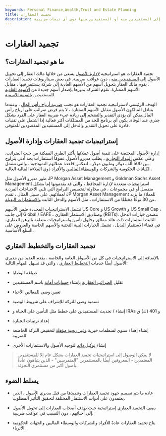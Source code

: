 ```yaml
---
keywords: Personal Finance,Wealth,Trust and Estate Planning
title: تجميد العقارات
description: تجميد العقارات هو استراتيجية لإدارة الأصول حيث يهدف مالك العقار إلى تحويل الأصول إلى المستفيدين منه أو المستفيدين منها دون أي تبعات ضريبية.
---
```


# تجميد العقارات
## ما هو تجميد العقارات؟

تجميد العقارات هو استراتيجية [لإدارة الأصول](/assetmanagement) يسعى من خلالها مالك العقار إلى تحويل الأصول إلى [المستفيدين منه](/beneficiary) ، دون عواقب ضريبية. في بعض سيناريوهات تجميد العقارات ، يقوم مالك العقار بتحويل أسهم من الأسهم العادية إلى شركة يستثمر فيها ، مقابل الأسهم الممتازة. تقوم الشركة بدورها بإصدار أسهم جديدة من [الأسهم العادية](/commonstock) للمستفيدين [بالقيمة الاسمية](/nominalvalue).

الهدف الرئيسي لاستراتيجية تجميد العقارات هو تجنب [ضريبة أرباح رأس المال](/capital_gains_tax) ، وعندما يتبادل المالكون الأصول مقابل الأسهم الممتازة ، لا يتم فرض ضرائب على أرباح رأس المال.يمكن أن يؤدي التقدير والتضخم إلى زيادة عبء ضريبة العقار على الفرد بشكل جذري عند الوفاة. يكون أي برنامج للحد من الممتلكات أكثر فعالية إذا اشتمل على تقنيات قادرة على تحويل التقدير والدخل إلى المستفيدين المقصودين للمتوفى.

## إستراتيجيات تجميد العقارات وإدارة الأصول

[إدارة الأصول](/assetmanagement) المختصة على تنمية أصول عملائها بأكثر الطرق الممكنة من حيث الضرائب. وعلى عكس [البنوك التجارية](/commercialbank) ، يطلب مديرو الأصول عمومًا استثمارات بحد أدنى يتراوح بين 500 ألف دولار ومليون دولار ، لتعكس قاعدة عملائهم النموذجية ، والتي تشمل الكيانات الحكومية والشركات [والوسطاء الماليين](/financialintermediary) والأفراد ذوي الملاءة المالية العالية.

طور مديرو الأصول مثل JP Morgan Asset Management و Goldman Sachs Asset Management استراتيجيات متعددة لإدارة المحافظ ، والتي قد يقدمونها إما بشكل منفصل أو في مجموعات ، في محاولة لتخصيص البرامج التي تلبي الاحتياجات الفردية لعملائهم. على سبيل المثال ، تقدم JP Morgan Asset Management للعملاء ما يزيد عن 30 نوعًا مختلفًا من الاستثمارات ، مثل الأسهم والدخل الثابت [والاستثمارات البديلة](/alternative_investment).

تشمل الاستراتيجيات المحددة ضمن الأسهم US Core و US Growth و US Small Cap ، إلى جانب Global / EAFE ، وصناديق الاستثمار العقاري (REITs). تتضمن خيارات الدخل الثابت استثمارات ذات عائد مطلق وحلول تأمين واستراتيجيات متعلقة بالرهن العقاري. في فضاء الاستثمار البديل ، تشمل الخيارات البنية التحتية والأسهم الخاصة والعروض على السلع الأساسية.

## تجميد العقارات والتخطيط العقاري

بالإضافة إلى الاستراتيجيات في كل من الأسواق العامة والخاصة ، يقدم العديد من مديري الأصول أيضًا خدمات [التخطيط العقاري](/estateplanning) ، والتي قد تسهل المهام التالية:

- صياغة الوصايا

- تقليل [الضرائب العقارية](/estatetax) بإنشاء [حسابات أمانة](/trust) باسم المستفيدين

- تعيين وصي للمعالين الأحياء

- تسمية وصي للتركة للإشراف على شروط الوصية

- إنشاء / تحديث المستفيدين على خطط مثل التأمين على الحياة و IRAs و 401 (ك) ق

- إعداد ترتيبات الجنازة

- إنشاء إهداء سنوي لمنظمات خيرية [وغير ربحية مؤهلة](/non-profitorganization) لتخفيض التركة الخاضعة للضريبة

- إنشاء [توكيل دائم](/powerofattorney) لتوجيه الأصول والاستثمارات الأخرى

> لا يمكن الوصول إلى استراتيجيات تجميد العقارات بشكل عام إلا للمستثمرين المعتمدين - المعروفين أيضًا بالمستثمرين "المتمرسين" - الذين يتباهون عادةً بأصول أكبر من مستثمري التجزئة.

>

## يسلط الضوء

- عادة ما يتم تصميم جهود تجميد العقارات وتنفيذها من قبل مديري الأصول ، الذين يعتمدون على أدوات الاستثمار المختلفة لتحقيق التأثير المطلوب.

- يصف التجميد العقاري إستراتيجية حيث يهدف أصحاب العقارات إلى تحويل الأصول إلى أحبائهم ، دون التسبب في عواقب ضريبية.

- يتاح تجميد العقارات عادةً للأفراد والشركات والوسطاء الماليين والجهات الحكومية الأثرياء.

